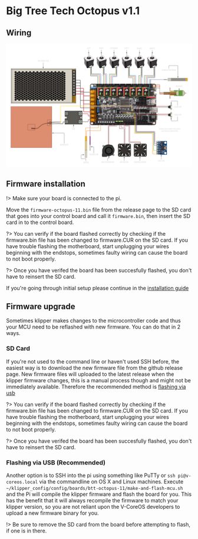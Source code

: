 # Big Tree Tech Octopus v1.1

## Wiring
![BTT Octopus V1.1 Wiring Diagram](_media/octopus-11-wiring.png)

## Firmware installation

!> Make sure your board is connected to the pi.

Move the `firmware-octopus-11.bin` file from the release page to the SD card that goes into your control board and call it `firmware.bin`, then insert the SD card in to the control board.

?> 
You can verify if the board flashed correctly by checking if the firmware.bin file has been changed to firmware.CUR on the SD card. If you have trouble flashing the motherboard, start unplugging your wires beginning with the endstops, sometimes faulty wiring can cause the board to not boot properly.

?> Once you have verifed the board has been succesfully flashed, you don't have to reinsert the SD card.

If you're going through initial setup please continue in the [installation guide](installation.md#setup)
## Firmware upgrade

Sometimes klipper makes changes to the microcontroller code and thus your MCU need to be reflashed with new firmware. You can do that in 2 ways.

### SD Card
If you're not used to the command line or haven't used SSH before, the easiest way is to download the new firmware file from the github release page. New firmware files will uploaded to the latest release when the klipper firmware changes, this is a manual process though and might not be immediately available. Therefore the recommended method is [flashing via usb](#flashing-via-usb)

?> 
You can verify if the board flashed correctly by checking if the firmware.bin file has been changed to firmware.CUR on the SD card. If you have trouble flashing the motherboard, start unplugging your wires beginning with the endstops, sometimes faulty wiring can cause the board to not boot properly.

?> Once you have verifed the board has been succesfully flashed, you don't have to reinsert the SD card.

### Flashing via USB (Recommended)
Another option is to SSH into the pi using something like PuTTy or `ssh pi@v-coreos.local` via the commandline on OS X and Linux machines. Execute `~/klipper_config/config/boards/btt-octopus-11/make-and-flash-mcu.sh` and the Pi will compile the klipper firmware and flash the board for you. This has the benefit that it will always recompile the firmware to match your klipper version, so you are not reliant upon the V-CoreOS developers to upload a new firmware binary for you.

!> Be sure to remove the SD card from the board before attempting to flash, if one is in there.